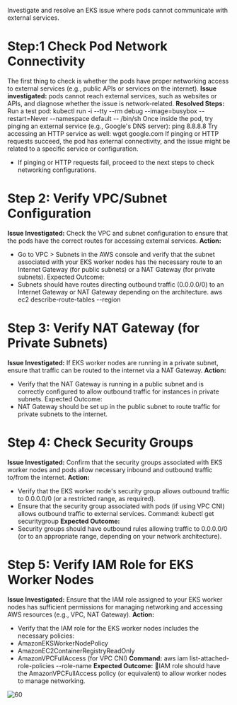 
Investigate and resolve an EKS issue where pods cannot
 communicate with external services.


# Step:1 Check Pod Network Connectivity
The first thing to check is whether the pods have proper networking access to external services (e.g., public APIs or services on the internet).
__Issue investigated:__ pods cannot reach external services, such as websites or APIs, and diagnose whether the issue is network-related.
__Resolved Steps:__ 
Run a test pod:
kubectl run -i --tty --rm debug --image=busybox --restart=Never --namespace default -- /bin/sh
Once inside the pod, try pinging an external service (e.g., Google's DNS server):
ping 8.8.8.8
Try accessing an HTTP service as well:
wget google.com
If pinging or HTTP requests succeed, the pod has external connectivity, and the issue might be related to a specific service or configuration.
* If pinging or HTTP requests fail, proceed to the next steps to check networking configurations.

# Step 2: Verify VPC/Subnet Configuration
__Issue Investigated:__
Check the VPC and subnet configuration to ensure that the pods have the correct routes for accessing external services.
__Action:__
* Go to VPC > Subnets in the AWS console and verify that the subnet associated with your EKS worker nodes has the necessary route to an Internet Gateway (for public subnets) or a NAT Gateway (for private subnets).
Expected Outcome:
* Subnets should have routes directing outbound traffic (0.0.0.0/0) to an Internet Gateway or NAT Gateway depending on the architecture.
aws ec2 describe-route-tables --region <region-name>

# Step 3: Verify NAT Gateway (for Private Subnets)

__Issue Investigated:__
If EKS worker nodes are running in a private subnet, ensure that traffic can be routed to the internet via a NAT Gateway.
__Action:__
* Verify that the NAT Gateway is running in a public subnet and is correctly configured to allow outbound traffic for instances in private subnets.
Expected Outcome:
* NAT Gateway should be set up in the public subnet to route traffic for private subnets to the internet.

# Step 4: Check Security Groups

__Issue Investigated:__
Confirm that the security groups associated with EKS worker nodes and pods allow necessary inbound and outbound traffic to/from the internet.
__Action:__
* Verify that the EKS worker node's security group allows outbound traffic to 0.0.0.0/0 (or a restricted range, as required).
* Ensure that the security group associated with pods (if using VPC CNI) allows outbound traffic to external services.
Command:
kubectl get securitygroup <security-group-id>
__Expected Outcome:__
* Security groups should have outbound rules allowing traffic to 0.0.0.0/0 (or to an appropriate range, depending on your network architecture).

# Step 5: Verify IAM Role for EKS Worker Nodes

__Issue Investigated:__
Ensure that the IAM role assigned to your EKS worker nodes has sufficient permissions for managing networking and accessing AWS resources (e.g., VPC, NAT Gateway).
__Action:__
* Verify that the IAM role for the EKS worker nodes includes the necessary policies:
* AmazonEKSWorkerNodePolicy
* AmazonEC2ContainerRegistryReadOnly
* AmazonVPCFullAccess (for VPC CNI)
__Command:__
aws iam list-attached-role-policies --role-name <eks-node-role-name>
__Expected Outcome:__
IAM role should have the AmazonVPCFullAccess policy (or equivalent) to allow worker nodes to manage networking.

![60](https://github.com/user-attachments/assets/2ed285c7-b4a4-4c47-85aa-53347558551c)






